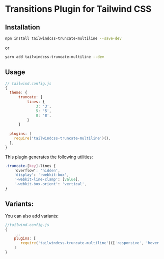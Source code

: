 # Transitions Plugin for Tailwind CSS

## Installation

```bash
npm install tailwindcss-truncate-multiline --save-dev
```

or

```bash
yarn add tailwindcss-truncate-multiline --dev
```



## Usage

```js
// tailwind.config.js
{
  theme: {
      truncate: {
          lines: {
              3: '3',
              5: '5',
              8: '8'.
          }
      }
    
  plugins: [
    require('tailwindcss-truncate-multiline')(),
  ],
}
```

This plugin generates the following utilities:

```css
.truncate-[key]-lines {
    'overflow': 'hidden',
    'display': '-webkit-box',
    '-webkit-line-clamp': [value],
    '-webkit-box-orient': 'vertical',
}
```

## Variants:
You can also add variants:
```js
//tailwind.config.js
{
    ...
    plugins: [
       require('tailwindcss-truncate-multiline')(['responsive', 'hover']), 
    ]
}
